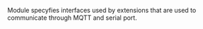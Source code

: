 Module specyfies interfaces used by extensions that are used to communicate through MQTT and serial port.